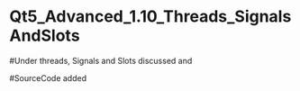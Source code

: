 # Qt5_Advanced_1.10_Threads_SignalsAndSlots

#Under threads, Signals and Slots discussed and

#SourceCode added
